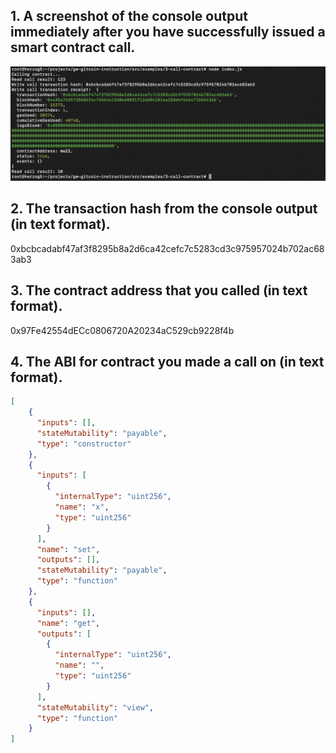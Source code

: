 ## 1. A screenshot of the console output immediately after you have successfully issued a smart contract call.
![](./CallContract.png)
## 2. The transaction hash from the console output (in text format).
0xbcbcadabf47af3f8295b8a2d6ca42cefc7c5283cd3c975957024b702ac683ab3
## 3. The contract address that you called (in text format).
0x97Fe42554dECc0806720A20234aC529cb9228f4b
## 4. The ABI for contract you made a call on (in text format).
```json
[
    {
      "inputs": [],
      "stateMutability": "payable",
      "type": "constructor"
    },
    {
      "inputs": [
        {
          "internalType": "uint256",
          "name": "x",
          "type": "uint256"
        }
      ],
      "name": "set",
      "outputs": [],
      "stateMutability": "payable",
      "type": "function"
    },
    {
      "inputs": [],
      "name": "get",
      "outputs": [
        {
          "internalType": "uint256",
          "name": "",
          "type": "uint256"
        }
      ],
      "stateMutability": "view",
      "type": "function"
    }
]
```
